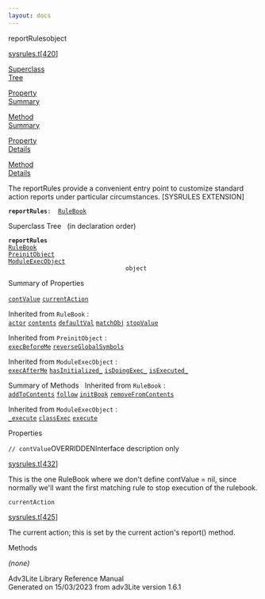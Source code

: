 ```yaml
---
layout: docs
---
```

<span class="title">reportRules</span><span class="type">object</span>

[sysrules.t](../file/sysrules.t.html)\[[420](../source/sysrules.t.html#420)\]

[Superclass  
Tree](#_SuperClassTree_)

[Property  
Summary](#_PropSummary_)

[Method  
Summary](#_MethodSummary_)

[Property  
Details](#_Properties_)

[Method  
Details](#_Methods_)



The reportRules provide a convenient entry point to customize standard
action reports under particular circumstances. \[SYSRULES EXTENSION\]

**`reportRules`**` :   `[`RuleBook`](../object/RuleBook.html)



<span id="_SuperClassTree_"></span>



<span class="hdln">Superclass Tree</span>   (in declaration order)



**`reportRules`**  
[`RuleBook`](../object/RuleBook.html)  
[`PreinitObject`](../object/PreinitObject.html)  
[`ModuleExecObject`](../object/ModuleExecObject.html)  
`                                 object`  
<span id="_PropSummary_"></span>



<span class="hdln">Summary of Properties</span>  



[`contValue`](#contValue) [`currentAction`](#currentAction)

Inherited from `RuleBook` :  
[`actor`](../object/RuleBook.html#actor) [`contents`](../object/RuleBook.html#contents) [`defaultVal`](../object/RuleBook.html#defaultVal) [`matchObj`](../object/RuleBook.html#matchObj) [`stopValue`](../object/RuleBook.html#stopValue)

Inherited from `PreinitObject` :  
[`execBeforeMe`](../object/PreinitObject.html#execBeforeMe) [`reverseGlobalSymbols`](../object/PreinitObject.html#reverseGlobalSymbols)

Inherited from `ModuleExecObject` :  
[`execAfterMe`](../object/ModuleExecObject.html#execAfterMe) [`hasInitialized_`](../object/ModuleExecObject.html#hasInitialized_) [`isDoingExec_`](../object/ModuleExecObject.html#isDoingExec_) [`isExecuted_`](../object/ModuleExecObject.html#isExecuted_)

<span id="_MethodSummary_"></span>



<span class="hdln">Summary of Methods</span>  
Inherited from `RuleBook` :  
[`addToContents`](../object/RuleBook.html#addToContents) [`follow`](../object/RuleBook.html#follow) [`initBook`](../object/RuleBook.html#initBook) [`removeFromContents`](../object/RuleBook.html#removeFromContents)



Inherited from `ModuleExecObject` :  
[`_execute`](../object/ModuleExecObject.html#_execute) [`classExec`](../object/ModuleExecObject.html#classExec) [`execute`](../object/ModuleExecObject.html#execute)

<span id="_Properties_"></span>



<span class="hdln">Properties</span>  



<span id="contValue"></span>

`// contValue`<span class="rem">OVERRIDDEN</span><span class="rem">Interface
description only</span>

[sysrules.t](../file/sysrules.t.html)\[[432](../source/sysrules.t.html#432)\]



This is the one RuleBook where we don't define contValue = nil, since
normally we'll want the first matching rule to stop execution of the
rulebook.



<span id="currentAction"></span>

`currentAction`

[sysrules.t](../file/sysrules.t.html)\[[425](../source/sysrules.t.html#425)\]



The current action; this is set by the current action's report() method.



<span id="_Methods_"></span>



<span class="hdln">Methods</span>  



*(none)*



Adv3Lite Library Reference Manual  
Generated on 15/03/2023 from adv3Lite version 1.6.1


